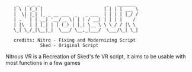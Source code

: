         _   _ _ _                         _   _______ 
       | \ | (_) |                       | | | | ___ \
       |  \| |_| |_ _ __ ___  _   _ ___  | | | | |_/ /
       | . ` | | __| '__/ _ \| | | / __| | | | |    / 
       | |\  | | |_| | | (_) | |_| \__ \ \ \_/ / |\ \ 
       \_| \_/_|\__|_|  \___/ \__,_|___/  \___/\_| \_|
                                               
       credits: Nitro - Fixing and Modernizing Script 
                 Sked - Original Script
                 
Nitrous VR is a Recreation of Sked's fe VR script, It aims to be usable with most functions in a few games
